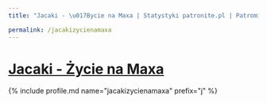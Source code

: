```yaml
---
title: "Jacaki - \u017Bycie na Maxa | Statystyki patronite.pl | Patromierz"

permalink: /jacakizycienamaxa
---
```


# [Jacaki - Życie na Maxa](https://patronite.pl/jacakizycienamaxa)

{% include profile.md name="jacakizycienamaxa" prefix="j" %}
